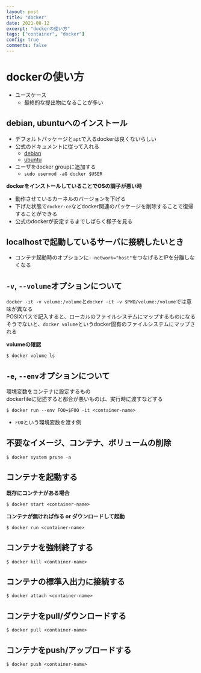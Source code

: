 ```yaml
---
layout: post
title: "docker"
date: 2021-08-12
excerpt: "dockerの使い方"
tags: ["container", "docker"]
config: true
comments: false
---
```


# dockerの使い方
 - ユースケース
   - 最終的な提出物になることが多い

## debian, ubuntuへのインストール
 - デフォルトパッケージと`apt`で入るdockerは良くないらしい
 - 公式のドキュメントに従って入れる
   - [debian](https://docs.docker.com/engine/install/debian/)
   - [ubuntu](https://docs.docker.com/engine/install/ubuntu/)
 - ユーザをdocker groupに追加する
   - `sudo usermod -aG docker $USER`

**dockerをインストールしていることでOSの調子が悪い時**  
 - 動作させているカーネルのバージョンを下げる
 - 下げた状態で`docker-ce`などdocker関連のパッケージを削除することで復帰することができる
 - 公式のdockerが安定するまでしばらく様子を見る

## localhostで起動しているサーバに接続したいとき
 - コンテナ起動時のオプションに`--network="host"`をつなげるとIPを分離しなくなる

## `-v`, `--volume`オプションについて
`docker -it -v volume:/volume`と`docker -it -v $PWD/volume:/volume`では意味が異なる  
POSIXパスで記入すると、ローカルのファイルシステムにマップするものになる  
そうでないと、`docker volume`というdocker固有のファイルシステムにマップされる  

**volumeの確認**  
```console
$ docker volume ls
```

## `-e`, `--env`オプションについて
環境変数をコンテナに設定するもの  
dockerfileに記述すると都合が悪いものは、実行時に渡すなどする  

```console
$ docker run --env FOO=$FOO -it <container-name>
```
 - `FOO`という環境変数を渡す例

## 不要なイメージ、コンテナ、ボリュームの削除

```console
$ docker system prune -a
```

## コンテナを起動する
 
**既存にコンテナがある場合**  
```console
$ docker start <container-name>
```

**コンテナが無ければ作る or  ダウンロードして起動**  
```console
$ docker run <container-name>
```

## コンテナを強制終了する

```console
$ docker kill <container-name>
```

## コンテナの標準入出力に接続する

```console
$ docker attach <container-name>
```

## コンテナをpull/ダウンロードする

```console
$ docker pull <container-name>
```

## コンテナをpush/アップロードする

```console
$ docker push <container-name>
```
